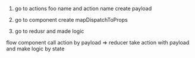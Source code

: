 1. go to actions
    foo name and action name
    create payload

2. go to component
    create mapDispatchToProps

3. go to redusr and made logic


flow 
    component call action by payload => reducer take action with payload and make logic by state